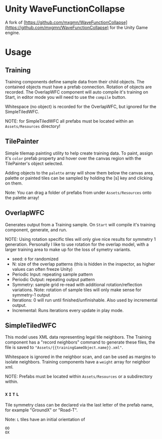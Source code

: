 # Unity WaveFunctionCollapse

A fork of [https://github.com/mxgmn/WaveFunctionCollapse](https://github.com/mxgmn/WaveFunctionCollapse) for the Unity Game engine.

# Usage

## Training

Training components define sample data from their child objects.  The contained objects must have a prefab connection. Rotation of objects are recorded.  The OverlapWFC component will auto compile it's training on Start, in editor mode you will need to use the `compile` button.  

Whitespace (no object) is recorded for the OverlapWFC, but ignored for the SimpleTiledWFC.

NOTE: for SimpleTiledWFC all prefabs must be located within an `Assets/Resources` directory!

## TilePainter

Simple tilemap painting utility to help create training data.  To paint, assign it's `color` prefab property and hover over the canvas region with the TilePainter's object selected.

Adding objects to the `palette` array will show them below the canvas area, palette or painted tiles can be sampled by holding the [s] key and clicking on them.

Note: You can drag a folder of prefabs from under `Assets/Resources` onto the palette array!


## OverlapWFC

Generates output from a Training sample.  On `Start` will compile it's training component, generate, and run.

NOTE: Using rotation specific tiles will only give nice results for symmetry 1 generation.  Personally I like to use rotation for the overlap model, with a larger training area to make up for the loss of symetry variants.

* seed: `0` for randomized
* N: size of the overlap patterns (this is hidden in the inspector, as higher values can often freeze Unity)
* Periodic Input: repeating sample pattern
* Periodic Output: repeating output pattern
* Symmetry: sample grid re-read with additional rotation/reflection variations. Note: rotation of sample tiles will only make sense for symmetry-1 output
* Iterations: 0 will run until finished/unfinishable. Also used by incremental output.
* Incremental: Runs iterations every update in play mode.

## SimpleTiledWFC

This model uses XML data representing legal tile neighbors.  The Training component has a "record neighbors" command to generate these files, the file is saved to `"Assets/{{trainingGameObject.name}}.xml"`.

Whitespace is ignored in the neighbor scan, and can be used as margins to isolate neighbors.  Training components have a `weight` array for neighbor xml.

NOTE: Prefabs must be located within `Assets/Resources` or a subdirectory within. 

### `X` `I` `T` `L`

Tile symmetry class can be declared via the last letter of the prefab name, for example "GroundX" or "Road-T".

Note: `L` tiles have an initial orientation of 
```
OO
OX
```